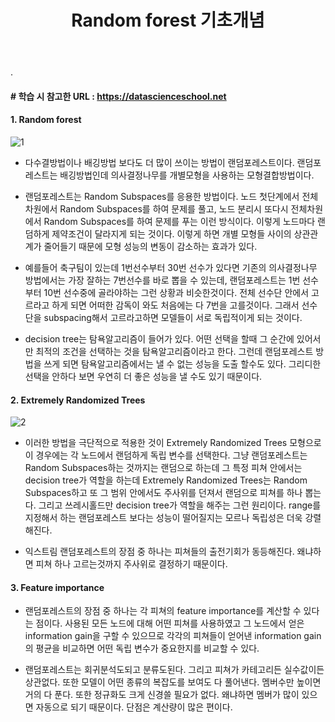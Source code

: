 ﻿---
layout: post
title: "Random forest 기초개념"
tags: [Classification]
comments: true
---

.

#### # 학습 시 참고한 URL : https://datascienceschool.net

#### 1. Random forest

![1](https://user-images.githubusercontent.com/41605276/57063677-fcc87780-6cfe-11e9-9bbc-d946d9adb260.jpg)

- 다수결방법이나 배깅방법 보다도 더 많이 쓰이는 방법이 랜덤포레스트이다. 랜덤포레스트는 배깅방법인데 의사결정나무를 개별모형을 사용하는 모형결합방법이다.


- 랜덤포레스트는 Random Subspaces를 응용한 방법이다. 노드 첫단계에서 전체차원에서 Random Subspaces를 하여 문제를 풀고, 노드 분리시 또다시 전체차원에서 Random Subspaces를 하여 문제를 푸는 이런 방식이다. 이렇게 노드마다 랜덤하게 제약조건이 달라지게 되는 것이다. 이렇게 하면 개별 모형들 사이의 상관관계가 줄어들기 때문에 모형 성능의 변동이 감소하는 효과가 있다.


- 예를들어 축구팀이 있는데 1번선수부터 30번 선수가 있다면 기존의 의사결정나무 방법에서는 가장 잘하는 7번선수를 바로 뽑을 수 있는데, 랜덤포레스트는 1번 선수부터 10번 선수중에 골라야하는 그런 상황과 비슷한것이다. 전체 선수단 안에서 고르라고 하게 되면 어떠한 감독이 와도 처음에는 다 7번을 고를것이다. 그래서 선수단을 subspacing해서 고르라고하면 모델들이 서로 독립적이게 되는 것이다.


- decision tree는 탐욕알고리즘이 들어가 있다. 어떤 선택을 할때 그 순간에 있어서만 최적의 조건을 선택하는 것을 탐욕알고리즘이라고 한다. 그런데 랜덤포레스트 방법을 쓰게 되면 탐욕알고리즘에서는 낼 수 없는 성능을 도출 할수도 있다. 그리디한 선택을 안하다 보면 우연히 더 좋은 성능을 낼 수도 있기 때문이다.

#### 2. Extremely Randomized Trees

![2](https://user-images.githubusercontent.com/41605276/57063689-03ef8580-6cff-11e9-8c4e-db4f038fb2e5.jpg)

- 이러한 방법을 극단적으로 적용한 것이 Extremely Randomized Trees 모형으로 이 경우에는 각 노드에서 랜덤하게 독립 변수를 선택한다. 그냥 랜덤포레스트는 Random Subspaces하는 것까지는 랜덤으로 하는데 그 특정 피쳐 안에서는 decision tree가 역할을 하는데 Extremely Randomized Trees는 Random Subspaces하고 또 그 범위 안에서도 주사위를 던져서 랜덤으로 피쳐를 하나 뽑는다. 그리고 쓰레시홀드만 decision tree가 역할을 해주는 그런 원리이다. range를 지정해서 하는 랜덤포레스트 보다는 성능이 떨어질지는 모르나 독립성은 더욱 강렬해진다. 


- 익스트림 랜덤포레스트의 장점 중 하나는 피쳐들의 출전기회가 동등해진다. 왜냐하면 피쳐 하나 고르는것까지 주사위로 결정하기 때문이다.


#### 3. Feature importance


- 랜덤포레스트의 장점 중 하나는 각 피쳐의 feature importance를 계산할 수 있다는 점이다. 사용된 모든 노드에 대해 어떤 피쳐를 사용하였고 그 노드에서 얻은 information gain을 구할 수 있으므로 각각의 피쳐들이 얻어낸 information gain의 평균을 비교하면 어떤 독립 변수가 중요한지를 비교할 수 있다.


- 랜덤포레스트는 회귀분석도되고 분류도된다. 그리고 피쳐가 카테고리든 실수값이든 상관없다. 또한 모델이 어떤 종류의 복잡도를 보여도 다 풀어낸다. 멤버수만 높이면 거의 다 푼다. 또한 정규화도 크게 신경쓸 필요가 없다. 왜냐하면 멤버가 많이 있으면 자동으로 되기 때문이다. 단점은 계산량이 많은 편이다.
